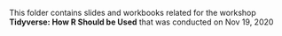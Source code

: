This folder contains slides and workbooks related for the workshop **Tidyverse: How R Should be Used** that was conducted on Nov 19, 2020
